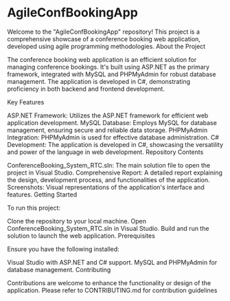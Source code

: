 # AgileConfBookingApp
Welcome to the "AgileConfBookingApp" repository! This project is a comprehensive showcase of a conference booking web application, developed using agile programming methodologies.
About the Project

The conference booking web application is an efficient solution for managing conference bookings. It's built using ASP.NET as the primary framework, integrated with MySQL and PHPMyAdmin for robust database management. The application is developed in C#, demonstrating proficiency in both backend and frontend development.

Key Features

ASP.NET Framework: Utilizes the ASP.NET framework for efficient web application development.
MySQL Database: Employs MySQL for database management, ensuring secure and reliable data storage.
PHPMyAdmin Integration: PHPMyAdmin is used for effective database administration.
C# Development: The application is developed in C#, showcasing the versatility and power of the language in web development.
Repository Contents

ConferenceBooking_System_RTC.sln: The main solution file to open the project in Visual Studio.
Comprehensive Report: A detailed report explaining the design, development process, and functionalities of the application.
Screenshots: Visual representations of the application's interface and features.
Getting Started

To run this project:

Clone the repository to your local machine.
Open ConferenceBooking_System_RTC.sln in Visual Studio.
Build and run the solution to launch the web application.
Prerequisites

Ensure you have the following installed:

Visual Studio with ASP.NET and C# support.
MySQL and PHPMyAdmin for database management.
Contributing

Contributions are welcome to enhance the functionality or design of the application. Please refer to CONTRIBUTING.md for contribution guidelines
